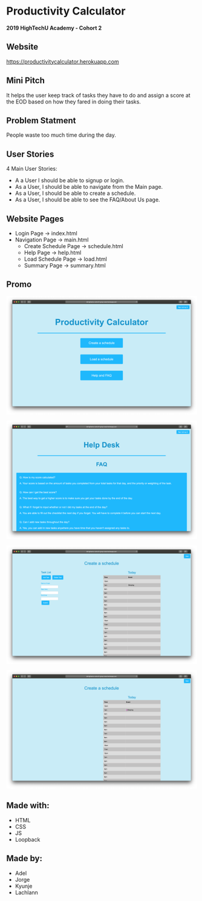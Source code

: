 # Productivity Calculator

**2019 HighTechU Academy - Cohort 2**

## Website

https://productivitycalculator.herokuapp.com

## Mini Pitch

It helps the user keep track of tasks they have to do and assign a score at the EOD based on how they fared in doing their tasks.

## Problem Statment

People waste too much time during the day.

## User Stories

4 Main User Stories:

* A a User I should be able to signup or login.
* As a User, I should be able to navigate from the Main page.
* As a User, I should be able to create a schedule.
* As a User, I should be able to see the FAQ/About Us page.

## Website Pages

* Login Page -> index.html
* Navigation Page -> main.html
  * Create Schedule Page -> schedule.html
  * Help Page -> help.html
  * Load Schedule Page -> load.html
  * Summary Page -> summary.html

## Promo

![Promo of Website](promo.png)

![Promo of Website](promo-1.png)

![Promo of Website](promo-2.png)

![Promo of Website](promo-3.png)

## Made with:

* HTML
* CSS
* JS
* Loopback

## Made by:

* Adel
* Jorge
* Kyunje
* Lachlann
